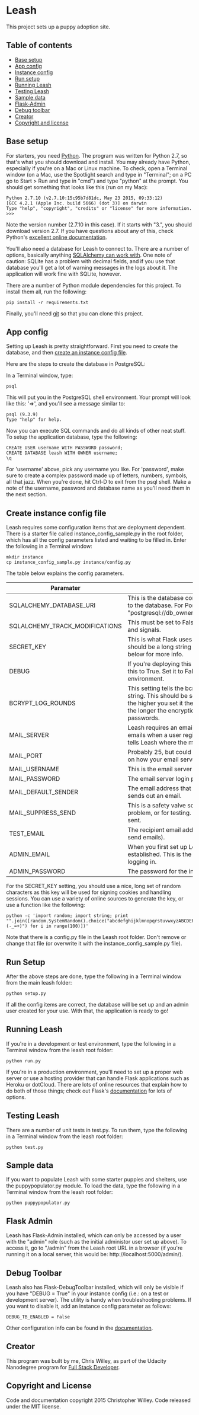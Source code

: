 # Leash

This project sets up a puppy adoption site.


## Table of contents

* [Base setup](#base-setup)
* [App config](#app-config)
* [Instance config](#create-instance-config-file)
* [Run setup](#run-setup)
* [Running Leash](#running-leash)
* [Testing Leash](#testing-leash)
* [Sample data](#sample-data)
* [Flask-Admin](#flask-admin)
* [Debug toolbar](#debug-toolbar)
* [Creator](#creator)
* [Copyright and license](#copyright-and-license)


## Base setup

For starters, you need [Python](https://www.python.org/downloads/). The program was written for Python 2.7, so that's what you should download and install. You may already have Python, especially if you're on a Mac or Linux machine. To check, open a Terminal window (on a Mac, use the Spotlight search and type in "Terminal"; on a PC go to Start > Run and type in "cmd") and type "python" at the prompt. You should get something that looks like this (run on my Mac):

```
Python 2.7.10 (v2.7.10:15c95b7d81dc, May 23 2015, 09:33:12)
[GCC 4.2.1 (Apple Inc. build 5666) (dot 3)] on darwin
Type "help", "copyright", "credits" or "license" for more information.
>>>
```

Note the version number (2.7.10 in this case). If it starts with "3.", you should download version 2.7. If you have questions about any of this, check Python's [excellent online documentation](https://www.python.org/doc/).

You'll also need a database for Leash to connect to. There are a number of options, basically anything [SQLAlchemy can work with](http://docs.sqlalchemy.org/en/rel_1_0/core/engines.html#supported-databases). One note of caution: SQLite has a problem with decimal fields, and if you use that database you'll get a lot of warning messages in the logs about it. The application will work fine with SQLite, however.

There are a number of Python module dependencies for this project. To install them all, run the following:

```
pip install -r requirements.txt
```

Finally, you'll need [git](http://git-scm.com/download) so that you can clone this project.


## App config

Setting up Leash is pretty straightforward. First you need to create the database, and then [create an instance config file](#create-instance-config-file).

Here are the steps to create the database in PostgreSQL:

In a Terminal window, type:

```
psql
```

This will put you in the PostgreSQL shell environment. Your prompt will look like this: '=>', and you'll see a message similar to:

```
psql (9.3.9)
Type "help" for help.
```

Now you can execute SQL commands and do all kinds of other neat stuff. To setup the application database, type the following:

```
CREATE USER username WITH PASSWORD password;
CREATE DATABASE leash WITH OWNER username;
\q
```

For 'username' above, pick any username you like. For 'password', make sure to create a complex password made up of letters, numbers, symbols, all that jazz. When you're done, hit Ctrl-D to exit from the psql shell. Make a note of the username, password and database name as you'll need them in the next section.


## Create instance config file

Leash requires some configuration items that are deployment dependent. There is a starter file called instance_config_sample.py in the root folder, which has all the config parameters listed and waiting to be filled in. Enter the following in a Terminal window:

```
mkdir instance
cp instance_config_sample.py instance/config.py
```

The table below explains the config parameters.

Paramater | Description
--- | ---
SQLALCHEMY_DATABASE_URI | This is the database connection information Leash needs to attach to the database. For PostgreSQL, this would look like: "postgresql://db_owner:db_owner_password@hostname/db_name".
SQLALCHEMY_TRACK_MODIFICATIONS | This must be set to False due to an issue with Flask-SQLAlchemy and signals.
SECRET_KEY | This is what Flask uses to sign cookies and handle sessions. This should be a long string of random characters to keep it safe. See below for more info.
DEBUG | If you're deploying this in a test or development environment, set this to True. Set it to False if you're deploying into a production environment.
BCRYPT_LOG_ROUNDS | This setting tells the bcrypt module how many times to encrypt a string. This should be set to 12 or higher, but be forewarned that the higher you set it the more your server's CPU will be used (and the longer the encryption will take). Bcrypt is used to encrypt user passwords.
MAIL_SERVER | Leash requires an email (SMTP) server in order to send system emails when a user registers, and for other purposes. This setting tells Leash where the mail server is located (IP address or URL).
MAIL_PORT | Probably 25, but could be 587 or even something else depending on how your email server is set up.
MAIL_USERNAME | This is the email server username for Flask-Mail to login as.
MAIL_PASSWORD | The email server login password.
MAIL_DEFAULT_SENDER | The email address that should show in the "From" line when Leash sends out an email.
MAIL_SUPPRESS_SEND | This is a safety valve so you can turn off email sending if there's a problem, or for testing. Set to False when you want emails to be sent.
TEST_EMAIL | The recipient email address when running Leash tests (some tests send emails).
ADMIN_EMAIL | When you first set up Leash, an administrator account is established. This is the email address used by that account for logging in.
ADMIN_PASSWORD | The password for the initial administrator account.

For the SECRET_KEY setting, you should use a nice, long set of random characters as this key will be used for signing cookies and handling sessions. You can use a variety of online sources to generate the key, or use a function like the following:

```
python -c 'import random; import string; print "".join([random.SystemRandom().choice("abcdefghijklmnopqrstuvwxyzABCDEFGHIJKLMNOPQRSTUVWXYZ0123456789!@#$%^&*(-_=+)") for i in range(100)])'
```

Note that there is a config.py file in the Leash root folder. Don't remove or change that file (or overwrite it with the instance_config_sample.py file).


## Run Setup

After the above steps are done, type the following in a Terminal window from the main leash folder:

```
python setup.py
```

If all the config items are correct, the database will be set up and an admin user created for your use. With that, the application is ready to go!


## Running Leash

If you're in a development or test environment, type the following in a Terminal window from the leash root folder:

```
python run.py
```

If you're in a production environment, you'll need to set up a proper web server or use a hosting provider that can handle Flask applications such as Heroku or dotCloud. There are lots of online resources that explain how to do both of those things; check out Flask's [documentation](http://flask.pocoo.org/docs/0.10/deploying/#deployment) for lots of options.


## Testing Leash

There are a number of unit tests in test.py. To run them, type the following in a Terminal window from the leash root folder:

```
python test.py
```


## Sample data

If you want to populate Leash with some starter puppies and shelters, use the puppypopulator.py module. To load the data, type the following in a Terminal window from the leash root folder:

```
python puppypopulator.py
```


## Flask Admin

Leash has Flask-Admin installed, which can only be accessed by a user with the "admin" role (such as the initial administor user set up above). To access it, go to "/admin" from the Leash root URL in a browser (if you're running it on a local server, this would be: http://localhost:5000/admin/).


## Debug Toolbar

Leash also has Flask-DebugToolbar installed, which will only be visible if you have "DEBUG = True" in your instance config (i.e.: on a test or development server). The utility is handy when troubleshooting problems. If you want to disable it, add an instance config parameter as follows:

```
DEBUG_TB_ENABLED = False
```

Other configuration info can be found in the [documentation](http://flask-debugtoolbar.readthedocs.org/en/latest/).


## Creator

This program was built by me, Chris Willey, as part of the Udacity Nanodegree program for [Full Stack Developer](https://www.udacity.com/course/full-stack-web-developer-nanodegree--nd004).


## Copyright and License

Code and documentation copyright 2015 Christopher Willey. Code released under the MIT license.